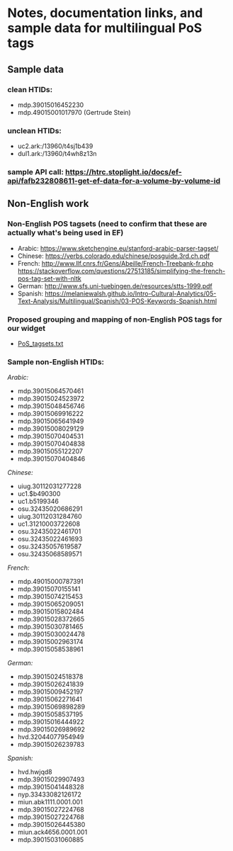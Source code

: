 # Notes, documentation links, and sample data for multilingual PoS tags

## Sample data
### clean HTIDs: 
 - mdp.39015016452230
 - mdp.49015001017970 (Gertrude Stein)
### unclean HTIDs:
 - uc2.ark:/13960/t4sj1b439
 - dul1.ark:/13960/t4wh8z13n
### sample API call: https://htrc.stoplight.io/docs/ef-api/fafb232808611-get-ef-data-for-a-volume-by-volume-id

## Non-English work
### Non-English POS tagsets (need to confirm that these are actually what's being used in EF)
 - Arabic: https://www.sketchengine.eu/stanford-arabic-parser-tagset/
 - Chinese: https://verbs.colorado.edu/chinese/posguide.3rd.ch.pdf
 - French: http://www.llf.cnrs.fr/Gens/Abeille/French-Treebank-fr.php   https://stackoverflow.com/questions/27513185/simplifying-the-french-pos-tag-set-with-nltk
 - German: http://www.sfs.uni-tuebingen.de/resources/stts-1999.pdf
 - Spanish: https://melaniewalsh.github.io/Intro-Cultural-Analytics/05-Text-Analysis/Multilingual/Spanish/03-POS-Keywords-Spanish.html
 
### Proposed grouping and mapping of non-English POS tags for our widget 
 - [PoS_tagsets.txt](https://github.com/gworthey/TORCHLITE_PoS/blob/main/PoS_tagsets.txt)

### Sample non-English HTIDs:
*Arabic:*
- mdp.39015064570461
- mdp.39015024523972
- mdp.39015048456746
- mdp.39015069916222	
- mdp.39015065641949	
- mdp.39015008029129	
- mdp.39015070404531	
- mdp.39015070404838	
- mdp.39015055122207	
- mdp.39015070404846

*Chinese:*
- uiug.30112031277228
- uc1.$b490300
- uc1.b5199346
- osu.32435020686291
- uiug.30112031284760
- uc1.31210003722608
- osu.32435022461701
- osu.32435022461693
- osu.32435057619587
- osu.32435068589571

*French:*
- mdp.49015000787391
- mdp.39015070155141	
- mdp.39015074215453	
- mdp.39015065209051	
- mdp.39015015802484	
- mdp.39015028372665	
- mdp.39015030781465	
- mdp.39015030024478	
- mdp.39015002963174	
- mdp.39015058538961

*German:*
- mdp.39015024518378
- mdp.39015026241839
- mdp.39015009452197	
- mdp.39015062271641	
- mdp.39015069898289	
- mdp.39015058537195	
- mdp.39015016444922	
- mdp.39015026989692	
- hvd.32044077954949	
- mdp.39015026239783	

*Spanish:*
- hvd.hwjqd8
- mdp.39015029907493 
- mdp.39015041448328	
- nyp.33433082126172	
- miun.abk1111.0001.001	
- mdp.39015027224768	
- mdp.39015027224768	
- mdp.39015026445380	
- miun.ack4656.0001.001	
- mdp.39015031060885	
